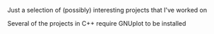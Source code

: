 Just a selection of (possibly) interesting projects that I've worked on

Several of the projects in C++ require GNUplot to be installed